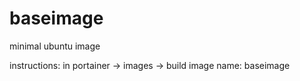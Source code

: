 # baseimage
minimal ubuntu image

instructions:
in portainer -> images -> build image
  name: baseimage
  
